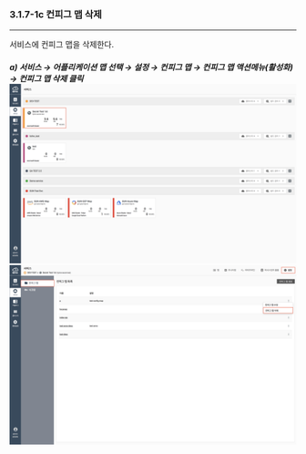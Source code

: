 ### 3.1.7-1c 컨피그 맵 삭제

---

서비스에 컨피그 맵을 삭제한다.

##### a\) 서비스 → 어플리케이션 맵 선택 → 설정 → 컨피그 맵 → 컨피그 맵 액션메뉴\(활성화\) →  컨피그 맵 삭제 클릭![](/assets/KR/3.0.0/3.1.7-1c_1.png)![](/assets/KR/3.0.0/3.1.7-1c_2.png)



